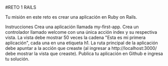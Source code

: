#RETO 1 RAILS

Tu misión en este reto es crear una aplicación en Ruby on Rails.

Instrucciones
Crea una aplicación llamada my-first-app.
Crea un controlador llamado welcome con una única acción index y su respectiva vista. La vista debe mostrar 50 veces la cadena "Esta es mi primera aplicación", cada una en una etiqueta h1.
La ruta principal de la aplicación debe apuntar a la acción que creaste (al ingresar a http://localhost:3000/ debe mostrar la vista que creaste).
Publica tu aplicación en Github e ingresa tu solución.
